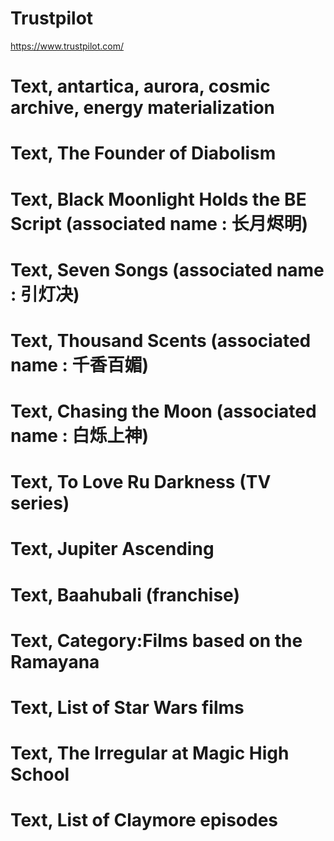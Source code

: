 # Trustpilot
https://www.trustpilot.com/

# Text, antartica, aurora, cosmic archive, energy materialization

# Text, The Founder of Diabolism
# Text, Black Moonlight Holds the BE Script (associated name : 长月烬明)
# Text, Seven Songs (associated name : 引灯决)
# Text, Thousand Scents (associated name : 千香百媚)
# Text, Chasing the Moon (associated name : 白烁上神)

# Text, To Love Ru Darkness (TV series)
# Text, Jupiter Ascending
# Text, Baahubali (franchise)
# Text, Category:Films based on the Ramayana

# Text, List of Star Wars films

# Text, The Irregular at Magic High School

# Text, List of Claymore episodes
